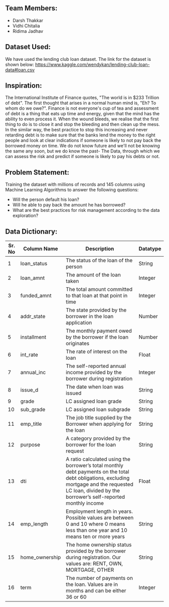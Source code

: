 

## Team Members:
* Darsh Thakkar 
* Vidhi Chitalia
* Ridima Jadhav

## Dataset Used:
We have used the lending club loan dataset. The link for the dataset is shown below:
https://www.kaggle.com/wendykan/lending-club-loan-data#loan.csv

## Inspiration:
The International Institute of Finance quotes, "The world is in $233 Trillion of debt". The first thought that arises in a normal human mind is, "Eh? To whom do we owe?". Finance is not everyone's cup of tea and assessment of debt is a thing that eats up time and energy, given that the mind has the ability to even process it. When the wound bleeds, we realise that the first thing to do is to close it and stop the bleeding and then clean up the mess. In the similar way, the best practice to stop this increasing and never retarding debt is to make sure that the banks lend the money to the right people and look at clear indications if someone is likely to not pay back the borrowed money on time. We do not know future and we'll not be knowing the same any soon, but we do know the past- The Data, through which we can assess the risk and predict if someone is likely to pay his debts or not.

## Problem Statement:
Training the dataset with millions of records and 145 columns using Machine Learning Algorithms to answer the following questions:
* Will the person default his loan?
* Will he able to pay back the amount he has borrowed?
* What are the best practices for risk management according to the data exploration?

## Data Dictionary:

|Sr. No | Column Name | Description | Datatype|
|------ | ----------- | ----------- |---------|
|1| loan_status | The status of the loan of the person | String |
|2|loan_amnt | The amount of the loan taken | Integer |
|3| funded_amnt | The total amount committed to that loan at that point in time | Integer |
|4| addr_state | The state provided by the borrower in the loan application | Number |
|5| installment | The monthly payment owed by the borrower if the loan originates | Number |
|6| int_rate | The rate of interest on the loan | Float|
|7| annual_inc | The self-reported annual income provided by the borrower during registration | Integer |
|8| issue_d | The date when loan was issued | String |
|9| grade | LC assigned loan grade | String |
|10| sub_grade | LC assigned loan subgrade | String |
|11| emp_title | The job title supplied by the Borrower when applying for the loan | String |
|12| purpose |A category provided by the borrower for the loan request| String |
|13| dti | A ratio calculated using the borrower’s total monthly debt payments on the total debt obligations, excluding mortgage and the requested LC loan, divided by the borrower’s self-reported monthly income | Float |
|14|emp_length | Employment length in years. Possible values are between 0 and 10 where 0 means less than one year and 10 means ten or more years | String |
|15| home_ownership |The home ownership status provided by the borrower during registration. Our values are: RENT, OWN, MORTGAGE, OTHER| String |
|16| term | The number of payments on the loan. Values are in months and can be either 36 or 60 | Integer |

